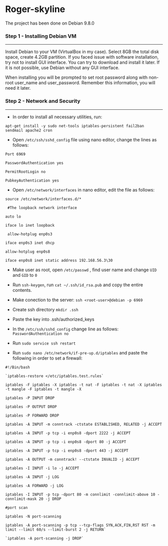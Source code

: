 # Roger-skyline

The project has been done on Debian 9.8.0

### Step 1 - Installing Debian VM
----------------------------------------
Install Debian to your VM (VirtualBox in my case). Select 8GB the total disk space, create 4.2GB partition.
If you faced issue with software installation, try not to install GUI interface. You can try to download and install it later. If it is not possible, use Debian without any GUI interface.

When installing you will be prompted to set root password along with non-root user_name and user_password. Remember this information, you will need it later.

### Step 2 - Network and Security
-------------------------------------
* In order to install all necessary utilities, run:

`apt-get install -y sudo net-tools iptables-persistent fail2ban sendmail apache2 cron`

* Open `/etc/ssh/sshd_config` file using nano editor, change the lines as follows:

`Port 6969`

`PasswordAuthentication yes`
 
 `PermitRootLogin no`
 
 `PubkeyAuthentication yes`
 
 * Open `/etc/network/interfaces` in nano editor, edit the file as follows:
 
 `source /etc/network/interfaces.d/*`
  
 ` #The loopback network interface`
  
  `auto lo`
  
  `iface lo inet loopback`
  
 ` allow-hotplug enp0s3`
  
  `iface enp0s3 inet dhcp`
  
  `allow-hotplug enp0s8`
  
  `iface enp0s8 inet static address 192.168.56.3\30`
  
  * Make user as root, open `/etc/passwd` , find user name and change `UID` and `GID` to `0`
  
  * Run `ssh-keygen`, run `cat ~/.ssh/id_rsa.pub` and copy the entire contents.
  
  * Make conection to the server: `ssh <root-user>@debian -p 6969`
  
  * Create ssh directory `mkdir .ssh`
  
  * Paste the key into .ssh/authorized_keys
  
  * In the `/etc/ssh/sshd_config` change line as follows: `PasswordAuthentication no`
  
  * Run `sudo service ssh restart`
  
  * Run `sudo nano /etc/network/if-pre-up.d/iptables` and paste the following in order to set a firewall:
  
  `#!/Bin/bash`
  
    `iptables-restore </etc/iptables.test.rules`
    
    iptables -F iptables -X iptables -t nat -F iptables -t nat -X iptables -t mangle -F iptables -t mangle -X
    
    iptables -P INPUT DROP
    
    iptables -P OUTPUT DROP
    
    iptables -P FORWARD DROP
    
    iptables -A INPUT -m conntrack -ctstate ESTABLISHED, RELATED -j ACCEPT
    
    iptables -A INPUT -p tcp -i enp0s8 -dport 2222 -j ACCEPT
    
    iptables -A INPUT -p tcp -i enp0s8 -dport 80 -j ACCEPT
    
    iptables -A INPUT -p tcp -i enp0s8 -dport 443 -j ACCEPT
    
    iptables -A OUTPUT -m conntrack! --ctstate INVALID -j ACCEPT
    
    iptables -I INPUT -i lo -j ACCEPT
    
    iptables -A INPUT -j LOG
    
    iptables -A FORWARD -j LOG
    
    iptables -I INPUT -p tcp -dport 80 -m connlimit -connlimit-above 10 -connlimit-mask 20 -j DROP
    
    #port scan
    
    iptables -N port-scanning
    
    iptables -A port-scanning -p tcp --tcp-flags SYN,ACK,FIN,RST RST -m limit --limit 60/s --limit-burst 2 -j RETURN`
    
    `iptables -A port-scanning -j DROP`
    
    
   
 
    
    
    
    
    
   


